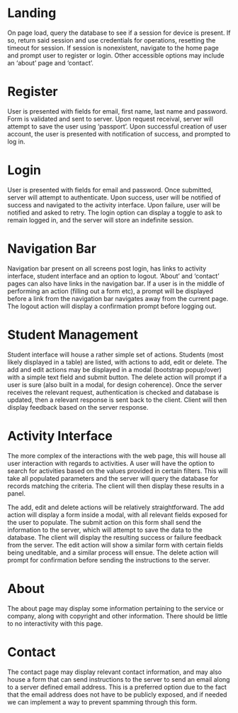 # Landing
On page load, query the database to see if a session for device is present. If so, return said session and use credentials for operations, resetting the timeout for session. If session is nonexistent, navigate to the home page and prompt user to register or login. Other accessible options may include an ‘about’ page and ‘contact’.

# Register
User is presented with fields for email, first name, last name and password. Form is validated and sent to server. Upon request receival, server will attempt to save the user using ‘passport’. Upon successful creation of user account, the user is presented with notification of success, and prompted to log in.

# Login
User is presented with fields for email and password. Once submitted, server will attempt to authenticate. Upon success, user will be notified of success and navigated to the activity interface. Upon failure, user will be notified and asked to retry. The login option can display a toggle to ask to remain logged in, and the server will store an indefinite session.

# Navigation Bar
Navigation bar present on all screens post login, has links to activity interface, student interface and an option to logout. ‘About’ and ‘contact’ pages can also have links in the navigation bar. If a user is in the middle of performing an action (filling out a form etc), a prompt will be displayed before a link from the navigation bar navigates away from the current page. The logout action will display a confirmation prompt before logging out.

# Student Management
Student interface will house a rather simple set of actions. Students (most likely displayed in a table) are listed, with actions to add, edit or delete. The add and edit actions may be displayed in a modal (bootstrap popup/over) with a simple text field and submit button. The delete action will prompt if a user is sure (also built in a modal, for design coherence). Once the server receives the relevant request, authentication is checked and database is updated, then a relevant response is sent back to the client. Client will then display feedback based on the server response.

# Activity Interface
The more complex of the interactions with the web page, this will house all user interaction with regards to activities. A user will have the option to search for activities based on the values provided in certain filters. This will take all populated parameters and the server will query the database for records matching the criteria. The client will then display these results in a panel.

The add, edit and delete actions will be relatively straightforward. The add action will display a form inside a modal, with all relevant fields exposed for the user to populate. The submit action on this form shall send the information to the server, which will attempt to save the data to the database. The client will display the resulting success or failure feedback from the server. The edit action will show a similar form with certain fields being uneditable, and a similar process will ensue. The delete action will prompt for confirmation before sending the instructions to the server.

# About
The about page may display some information pertaining to the service or company, along with copyright and other information. There should be little to no interactivity with this page.

# Contact
The contact page may display relevant contact information, and may also house a form that can send instructions to the server to send an email along to a server defined email address. This is a preferred option due to the fact that the email address does not have to be publicly exposed, and if needed we can implement a way to prevent spamming through this form.